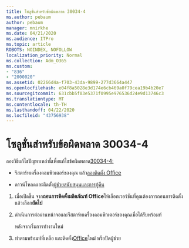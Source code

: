 ```yaml
---
title: โซลูชั่นสําหรับข้อผิดพลาด 30034-4
ms.author: pebaum
author: pebaum
manager: mnirkhe
ms.date: 04/21/2020
ms.audience: ITPro
ms.topic: article
ROBOTS: NOINDEX, NOFOLLOW
localization_priority: Normal
ms.collection: Adm_O365
ms.custom:
- "836"
- "2000020"
ms.assetid: 02266d4a-f703-43da-9899-277d3664a447
ms.openlocfilehash: e04f8a5028e3d174e6cb469a0f79cea19b4b20e7
ms.sourcegitcommit: 631cbb5f03e5371f0995e976536d24e9d13746c3
ms.translationtype: MT
ms.contentlocale: th-TH
ms.lasthandoff: 04/22/2020
ms.locfileid: "43756938"
---
```

# <a name="solutions-for-error-30034-4"></a>โซลูชั่นสําหรับข้อผิดพลาด 30034-4

ลองวิธีแก้ไขปัญหาเหล่านี้เพื่อแก้ไขข้อผิดพลาด[30034-4:](https://support.office.com/article/d5df89a9-0507-4b4c-92f9-22f457e630aa?wt.mc_id=Alchemy_ClientDIA)
  
- รีสตาร์ทเครื่องคอมพิวเตอร์ของคุณ แล้ว[ลองติดตั้ง Office](https://portal.office.com/OLS/MySoftware.aspx)

- ดาวน์โหลดและติดตั้ง[ผู้ช่วยสนับสนุนและการกู้คืน](https://aka.ms/SARA-OfficeUninstall-Alchemy)

1. เมื่อเปิดขึ้น จาก**ถอนการติดตั้งผลิตภัณฑ์ Office**ให้เลือกเวอร์ชันที่คุณต้องการถอนการติดตั้ง แล้วเลือก**ถัดไป**

2. ดําเนินการต่อผ่านหน้าจอและรีสตาร์ทเครื่องคอมพิวเตอร์ของคุณเมื่อได้รับพร้อมท์

    หลังจากเริ่มการทํางานใหม่

3. ทําตามพร้อมท์ที่เหลือ และติดตั้ง[Office](https://portal.office.com/OLS/MySoftware.aspx)ใหม่ หรือปิดผู้ช่วย

